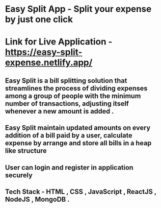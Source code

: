 # Easy Split App - Split your expense by just one click
# Link for Live Application - https://easy-split-expense.netlify.app/

## Easy Split is a bill splitting solution that streamlines the process of dividing expenses among a group of people with the minimum number of transactions, adjusting itself whenever a new amount is added .
## Easy Split maintain updated amounts on every addition of a bill paid by a user, calculate expense by arrange and store all bills in a heap like structure
## User can login and register in application securely

## Tech Stack - HTML , CSS , JavaScript , ReactJS , NodeJS , MongoDB .
